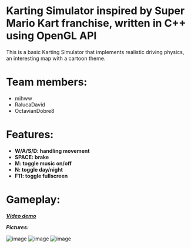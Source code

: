 # Karting Simulator inspired by Super Mario Kart franchise, written in C++ using OpenGL API

This is a basic Karting Simulator that implements realistic driving physics, an interesting map with a cartoon theme.

# Team members:
+ mihww
+ RalucaDavid
+ OctavianDobre8

# Features:
+ **W/A/S/D: handling movement**
+ **SPACE: brake**
+ **M: toggle music on/off**
+ **N: toggle day/night**
+ **F11: toggle fullscreen**

# Gameplay:
_**[Video demo](https://www.youtube.com/watch?v=DczAsCQ7B1w)**_

_**Pictures:**_

![image](https://github.com/mihww/Kart/assets/147138758/e2281d04-745f-49e9-87a1-f4251beb2777)
![image](https://github.com/mihww/Kart/assets/147138758/93b1da65-5bc6-471f-8157-1a46c14dd6b4)
![image](https://github.com/mihww/Kart/assets/147138758/75398784-7d34-4b7f-990c-894e472a39f7)



